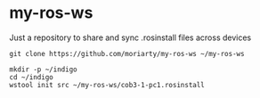# my-ros-ws
Just a repository to share and sync .rosinstall files across devices

    git clone https://github.com/moriarty/my-ros-ws ~/my-ros-ws

    mkdir -p ~/indigo
    cd ~/indigo
    wstool init src ~/my-ros-ws/cob3-1-pc1.rosinstall
    
    
